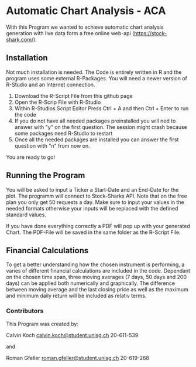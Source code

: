 # Automatic Chart Analysis - ACA

With this Program we wanted to achieve automatic chart analysis generation with live data form a free online web-api (https://stock-shark.com/).

## Installation
Not much installation is needed. The Code is entirely written in R and the program uses some external R-Packages. You will need a newer version of R-Studio and an Internet connection.

1. Download the R-Script File from this github page
2. Open the R-Scrip File with R-Studio
3. Within R-Studios Script Editor Press Ctrl + A and then Ctrl + Enter to run the code
4. If you do not have all needed packages preinstalled you will ned to answer with "y" on the first question. The session might crash because some packages need R-Studio to restart
5. Once all the needed packages are installed you can answer the first question with "n" from now on.

You are ready to go!

## Running the Program
You will be asked to input a Ticker a Start-Date and an End-Date for the plot.
The programm will connect to Stock-Sharks API. Note that on the free plan you only get 50 requests a day.
Make sure to input your values in the needed formats otherwise your inputs will be replaced with the defined standard values.

If you have done everything correctly a PDF will pop up with your generated Chart. The PDF-File will be saved in the same folder as the R-Script File.

## Financial Calculations

To get a better understanding how the chosen instrument is performing, a varies of different financial calculations are included in the code.
Dependant on the chosen time span, three moving averages (7 days, 50 days and 200 days) can be applied both numerically and graphically.
The difference between moving average and the last closing price as well as the maximum and minimum daily return will be included as relativ terms.

### Contributors
This Program was created by:

Calvin Koch
calvin.koch@student.unisg.ch
20-611-539

and

Roman Gfeller
roman.gfeller@student.unisg.ch
20-619-268
